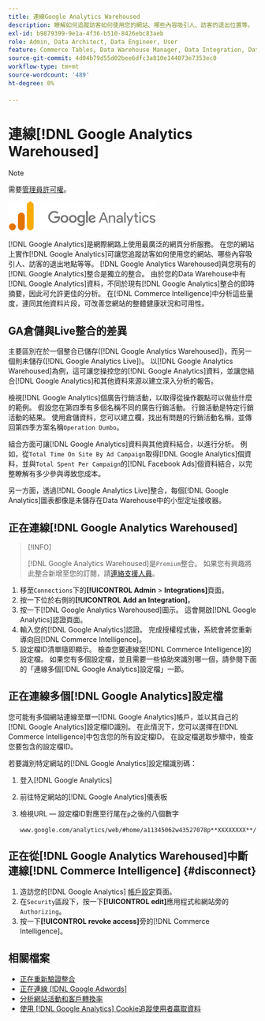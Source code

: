```yaml
---
title: 連線Google Analytics Warehoused
description: 瞭解如何追蹤訪客如何使用您的網站、哪些內容吸引人、訪客的退出位置等。
exl-id: b9879399-9e1a-4f36-b510-8426ebc83aeb
role: Admin, Data Architect, Data Engineer, User
feature: Commerce Tables, Data Warehouse Manager, Data Integration, Data Import/Export
source-git-commit: 4d04b79d55d02bee6dfc3a810e144073e7353ec0
workflow-type: tm+mt
source-wordcount: '489'
ht-degree: 0%

---
```


# 連線[!DNL Google Analytics Warehoused]

>[!NOTE]
>
>需要[管理員許可權](../../../administrator/user-management/user-management.md)。

![Google Analytics標誌](../../../assets/google-analytics-logo.png)

[!DNL Google Analytics]是網際網路上使用最廣泛的網頁分析服務。 在您的網站上實作[!DNL Google Analytics]可讓您追蹤訪客如何使用您的網站、哪些內容吸引人、訪客的退出地點等等。 [!DNL Google Analytics Warehoused]與您現有的[!DNL Google Analytics]整合是獨立的整合。 由於您的Data Warehouse中有[!DNL Google Analytics]資料，不同於現有[!DNL Google Analytics]整合的即時摘要，因此可允許更佳的分析。 在[!DNL Commerce Intelligence]中分析這些量度，連同其他資料片段，可改善您網站的整體健康狀況和可用性。

## GA倉儲與Live整合的差異

主要區別在於一個整合已儲存([!DNL Google Analytics Warehoused])，而另一個則未儲存([!DNL Google Analytics Live])。 以[!DNL Google Analytics Warehoused]為例，這可讓您操控您的[!DNL Google Analytics]資料，並讓您結合[!DNL Google Analytics]和其他資料來源以建立深入分析的報告。

檢視[!DNL Google Analytics]個廣告行銷活動，以取得從操作觀點可以做些什麼的範例。 假設您在第四季有多個名稱不同的廣告行銷活動。 行銷活動是特定行銷活動的結果。 使用倉儲資料，您可以建立欄，找出有問題的行銷活動名稱，並傳回第四季方案名稱`Operation Dumbo`。

組合方面可讓[!DNL Google Analytics]資料與其他資料結合，以進行分析。 例如，從`Total Time On Site By Ad Campaign`取得[!DNL Google Analytics]個資料，並與`Total Spent Per Campaign`的[!DNL Facebook Ads]個資料結合，以完整瞭解有多少參與導致您成本。

另一方面，透過[!DNL Google Analytics Live]整合，每個[!DNL Google Analytics]圖表都像是未儲存在Data Warehouse中的小型定址接收器。

## 正在連線[!DNL Google Analytics Warehoused]

>[!INFO]
>
>[!DNL Google Analytics Warehoused]是`Premium`整合。 如果您有興趣將此整合新增至您的訂閱，請[連絡支援人員](https://experienceleague.adobe.com/docs/commerce-knowledge-base/kb/troubleshooting/miscellaneous/mbi-service-policies.html?lang=zh-Hant)。

1. 移至`Connections`下的&#x200B;**[!UICONTROL Admin** > **Integrations]**&#x200B;頁面。
1. 按一下位於右側的&#x200B;**[!UICONTROL Add an Integration]**。
1. 按一下[!DNL Google Analytics Warehoused]圖示。 這會開啟[!DNL Google Analytics]認證頁面。
1. 輸入您的[!DNL Google Analytics]認證。 完成授權程式後，系統會將您重新導向回[!DNL Commerce Intelligence]。
1. 設定檔ID清單隨即顯示。 檢查您要連線至[!DNL Commerce Intelligence]的設定檔。 如果您有多個設定檔，並且需要一些協助來識別哪一個，請參閱下面的「連線多個[!DNL Google Analytics]設定檔」一節。

## 正在連線多個[!DNL Google Analytics]設定檔

您可能有多個網站連線至單一[!DNL Google Analytics]帳戶，並以其自己的[!DNL Google Analytics]設定檔ID識別。 在此情況下，您可以選擇在[!DNL Commerce Intelligence]中包含您的所有設定檔ID。 在設定檔選取步驟中，檢查您要包含的設定檔ID。

若要識別特定網站的[!DNL Google Analytics]設定檔識別碼：

1. 登入[!DNL Google Analytics]
1. 前往特定網站的[!DNL Google Analytics]儀表板
1. 檢視URL — 設定檔ID對應至行尾在`p`之後的八個數字

   `www.google.com/analytics/web/#home/a11345062w43527078p**XXXXXXXX**/`

## 正在從[!DNL Google Analytics Warehoused]中斷連線[!DNL Commerce Intelligence] {#disconnect}

1. 造訪您的[!DNL Google Analytics] [帳戶設定](https://myaccount.google.com/intro)頁面。
1. 在`Security`區段下，按一下&#x200B;**[!UICONTROL edit]**&#x200B;應用程式和網站旁的`Authorizing`。
1. 按一下&#x200B;**[!UICONTROL revoke access]**&#x200B;旁的[!DNL Commerce Intelligence]。

## 相關檔案

* [正在重新驗證整合](https://experienceleague.adobe.com/docs/commerce-knowledge-base/kb/how-to/mbi-reauthenticating-integrations.html?lang=zh-Hant)
* [正在連線 [!DNL Google Adwords]](../integrations/google-adwords.md)
* [分析網站活動和客戶轉換率](../../analysis/web-act-cust-conversion.md)
* [使用 [!DNL Google Analytics] Cookie追蹤使用者贏取資料](../../analysis/google-track-user-acq.md)
